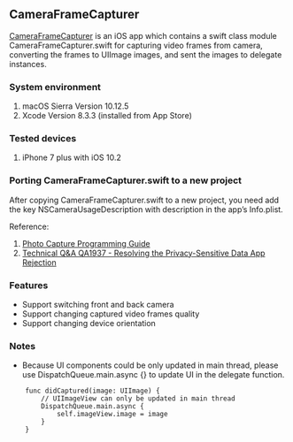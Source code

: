 ## CameraFrameCapturer

[CameraFrameCapturer](https://github.com/tobyliu-sw/CameraFrameCapturer) is an iOS app which contains a swift class module CameraFrameCapturer.swift for capturing video frames from camera, converting the frames to UIImage images, and sent the images to delegate instances.

### System environment

1. macOS Sierra Version 10.12.5
2. Xcode Version 8.3.3 (installed from App Store)

### Tested devices

1. iPhone 7 plus with iOS 10.2

### Porting CameraFrameCapturer.swift to a new project

After copying CameraFrameCapturer.swift to a new project, you need add the key NSCameraUsageDescription with description in the app’s Info.plist.

Reference:
1. [Photo Capture Programming Guide](https://developer.apple.com/library/content/documentation/AudioVideo/Conceptual/PhotoCaptureGuide/)
2. [Technical Q&A QA1937 - Resolving the Privacy-Sensitive Data App Rejection](https://developer.apple.com/library/content/qa/qa1937/_index.html)

### Features

- Support switching front and back camera
- Support changing captured video frames quality
- Support changing device orientation

### Notes

- Because UI components could be only updated in main thread, please use DispatchQueue.main.async {} to update UI in the delegate function.
```
    func didCaptured(image: UIImage) {
        // UIImageView can only be updated in main thread
        DispatchQueue.main.async {
            self.imageView.image = image
        }
    }
```
